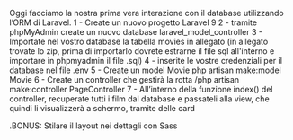 Oggi facciamo la nostra prima vera interazione con il database utilizzando l’ORM di Laravel.
1 - Create un nuovo progetto Laravel 9
2 - tramite phpMyAdmin create un nuovo database laravel_model_controller
3 - Importate nel vostro database la tabella movies in allegato (in allegato trovate lo zip, prima di importarlo dovrete estrarne il file sql all'interno e importare in phpmyadmin il file .sql)
4 - inserite le vostre credenziali per il database nel file .env
5 - Create un model Movie php artisan make:model Movie
6 - Create un controller che gestirà la rotta /php artisan make:controller PageController
7 - All’interno della funzione index() del controller, recuperate tutti i film dal database e passateli alla view, che quindi li visualizzerà a schermo, tramite delle card

.BONUS:
Stilare il layout nei dettagli con Sass